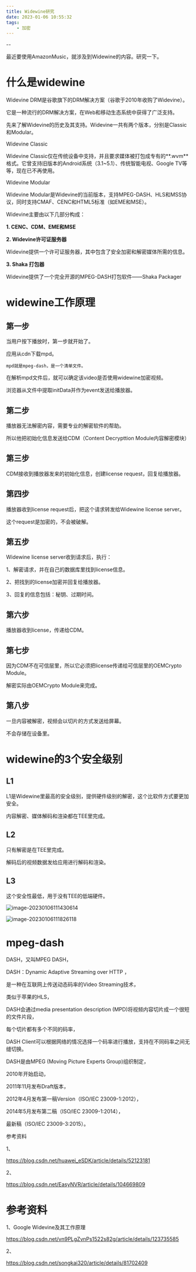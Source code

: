 ```yaml
---
title: Widewine研究
date: 2023-01-06 10:55:32
tags:
	- 加密
---
```


--

最近要使用AmazonMusic，就涉及到Widewine的内容。研究一下。

# 什么是widewine

Widevine DRM是谷歌旗下的DRM解决方案（谷歌于2010年收购了Widevine）。

它是一种流行的DRM解决方案，在Web和移动生态系统中获得了广泛支持。

先来了解Widevine的历史及其支持。Widevine一共有两个版本，分别是Classic和Modular。

Widevine Classic

Widevine Classic仅在传统设备中支持，并且要求媒体被打包成专有的**.wvm**格式。它曾支持旧版本的Android系统（3.1~5.1）、传统智能电视、Google TV等等，现在已不再使用。

Widevine Modular

Widevine Modular是Widevine的当前版本，支持MPEG-DASH、HLS和MSS协议，同时支持CMAF、CENC和HTML5标准（如EME和MSE）。

Widevine主要由以下几部分构成：

**1. CENC、CDM、EME和MSE**

**2. Widevine许可证服务器**

Widevine提供一个许可证服务器，其中包含了安全加密和解密媒体所需的信息。

**3. Shaka 打包器**

Widevine提供了一个完全开源的MPEG-DASH打包软件——Shaka Packager

# widewine工作原理

## 第一步

当用户按下播放时，第一步就开始了。

应用从cdn下载mpd。

```
mpd就是mpeg-dash，是一个清单文件。
```

在解析mpd文件后，就可以确定该video是否使用widewine加密视频。

浏览器从文件中提取initData并作为event发送给播放器。

## 第二步

播放器无法解密内容，需要专业的解密软件的帮助。

所以他把初始化信息发送给CDM（Content Decrypttion Module内容解密模块）

## 第三步

CDM接收到播放器发来的初始化信息，创建license request，回复给播放器。

## 第四步

播放器收到license request后，把这个请求转发给Widewine license server。

这个request是加密的，不会被破解。

## 第五步

Widewine license server收到请求后，执行：

1、解密请求，并在自己的数据库里找到license信息。

2、把找到的license加密并回复给播放器。

3、回复的信息包括：秘钥、过期时间。

## 第六步

播放器收到license，传递给CDM。

## 第七步

因为CDM不在可信层里，所以它必须把license传递给可信层里的OEMCrypto Module。

解密实际由OEMCrypto Module来完成。

## 第八步

一旦内容被解密，视频会以切片的方式发送给屏幕。

不会存储在设备里。

# widewine的3个安全级别

## L1

L1是Widewine里最高的安全级别，提供硬件级别的解密，这个比软件方式要更加安全。

内容解密、媒体解码和渲染都在TEE里完成。

## L2

只有解密是在TEE里完成。

解码后的视频数据发给应用进行解码和渲染。

## L3

这个安全性最低，用于没有TEE的低端硬件。

![image-20230106111430614](../images/random_name/image-20230106111430614.png)

![image-20230106111826118](../images/random_name/image-20230106111826118.png)

# mpeg-dash

DASH，又叫MPEG DASH，

DASH：Dynamic Adaptive Streaming over HTTP ，

是一种在互联网上传送动态码率的Video Streaming技术，

类似于苹果的HLS，

DASH会通过media presentation description (MPD)将视频内容切片成一个很短的文件片段，

每个切片都有多个不同的码率，

DASH Client可以根据网络的情况选择一个码率进行播放，支持在不同码率之间无缝切换。


DASH是由MPEG (Moving Picture Experts Group)组织制定，

2010年开始启动，

2011年11月发布Draft版本，

2012年4月发布第一稿Version（ISO/IEC 23009-1:2012），

2014年5月发布第二稿（ISO/IEC 23009-1:2014），

最新稿（ISO/IEC 23009-3:2015）。



参考资料

1、

https://blog.csdn.net/huawei_eSDK/article/details/52123181

2、

https://blog.csdn.net/EasyNVR/article/details/104669809

# 参考资料

1、Google Widevine及其工作原理

https://blog.csdn.net/vn9PLgZvnPs1522s82g/article/details/123735585

2、

https://blog.csdn.net/songkai320/article/details/81702409